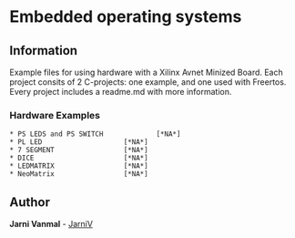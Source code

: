 # Embedded operating systems

## Information
Example files for using hardware with a Xilinx Avnet Minized Board.
Each project consits of 2 C-projects: one example, and one used with Freertos.
Every project includes a readme.md with more information. 

### Hardware Examples
```
* PS LEDS and PS SWITCH				[*NA*]
* PL LED					[*NA*]
* 7 SEGMENT					[*NA*]
* DICE						[*NA*]
* LEDMATRIX					[*NA*]
* NeoMatrix					[*NA*]
```

## Author

**Jarni Vanmal** - [JarniV](https://github.com/JarniV)

